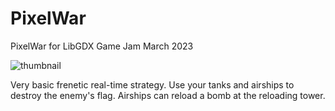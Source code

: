 # PixelWar
PixelWar for LibGDX Game Jam March 2023


![thumbnail](https://user-images.githubusercontent.com/49096535/227785980-d3be2d50-b703-4810-8f93-3288efdf2ef8.png)

Very basic frenetic real-time strategy. Use your tanks and airships to destroy the enemy's flag. Airships can reload a bomb at the reloading tower.
